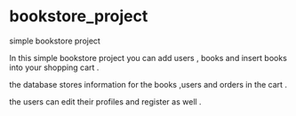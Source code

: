 # bookstore_project
simple bookstore project

In this simple bookstore project you can add users , books and insert books into your shopping cart .

the database stores information for the books ,users and orders in the cart . 

the users can edit their profiles and register as well .
